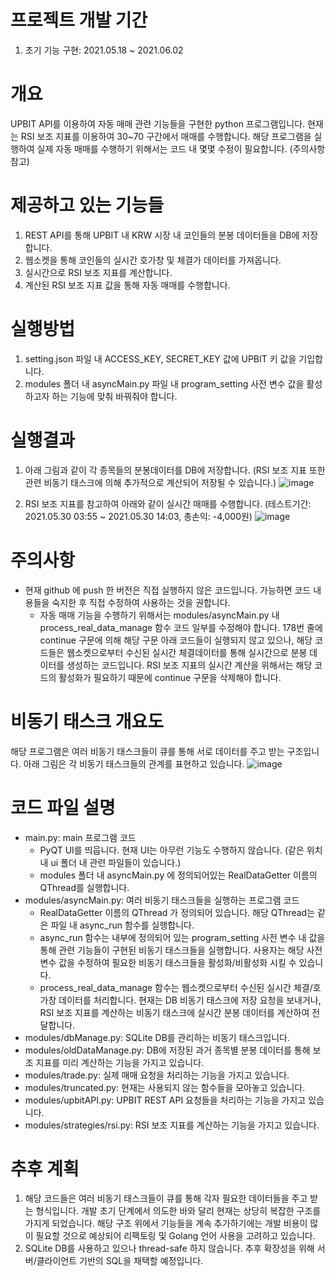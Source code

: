 # 프로젝트 개발 기간
1. 초기 기능 구현: 2021.05.18 ~ 2021.06.02

# 개요
UPBIT API를 이용하여 자동 매매 관련 기능들을 구현한 python 프로그램입니다.
현재는 RSI 보조 지표를 이용하여 30~70 구간에서 매매를 수행합니다.
해당 프로그램을 실행하여 실제 자동 매매를 수행하기 위해서는 코드 내 몇몇 수정이 필요합니다. (주의사항 참고)

# 제공하고 있는 기능들
1. REST API를 통해 UPBIT 내 KRW 시장 내 코인들의 분봉 데이터들을 DB에 저장합니다.
2. 웹소켓을 통해 코인들의 실시간 호가창 및 체결가 데이터를 가져옵니다.
3. 실시간으로 RSI 보조 지표를 계산합니다.
4. 계산된 RSI 보조 지표 값을 통해 자동 매매를 수행합니다.

# 실행방법
1. setting.json 파일 내 ACCESS_KEY, SECRET_KEY 값에 UPBIT 키 값을 기입합니다.
2. modules 폴더 내 asyncMain.py 파일 내 program_setting 사전 변수 값을 활성하고자 하는 기능에 맞춰 바꿔줘야 합니다.

# 실행결과
1. 아래 그림과 같이 각 종목들의 분봉데이터를 DB에 저장합니다. (RSI 보조 지표 또한 관련 비동기 태스크에 의해 추가적으로 계산되어 저장될 수 있습니다.)
![image](https://user-images.githubusercontent.com/46051622/120479602-14482200-c3e9-11eb-9fce-6895ca6e14e6.png)

2. RSI 보조 지표를 참고하여 아래와 같이 실시간 매매를 수행합니다. (테스트기간: 2021.05.30 03:55 ~ 2021.05.30 14:03, 총손익: -4,000원)
![image](https://user-images.githubusercontent.com/46051622/120479985-87ea2f00-c3e9-11eb-8b99-6b9d958b779d.png)


# 주의사항
- 현재 github 에 push 한 버전은 직접 실행하지 않은 코드입니다. 가능하면 코드 내용들을 숙지한 후 직접 수정하여 사용하는 것을 권합니다.
   - 자동 매매 기능을 수행하기 위해서는 modules/asyncMain.py 내 process_real_data_manage 함수 코드 일부를 수정해야 합니다. 178번 줄에 continue 구문에 의해 해당 구문 아래 코드들이 실행되지 않고 있으나, 해당 코드들은 웹소켓으로부터 수신된 실시간 체결데이터를 통해 실시간으로 분봉 데이터를 생성하는 코드입니다. RSI 보조 지표의 실시간 계산을 위해서는 해당 코드의 활성화가 필요하기 때문에 continue 구문을 삭제해야 합니다.

# 비동기 태스크 개요도
해당 프로그램은 여러 비동기 태스크들이 큐를 통해 서로 데이터를 주고 받는 구조입니다.
아래 그림은 각 비동기 태스크들의 관계를 표현하고 있습니다.
![image](https://user-images.githubusercontent.com/46051622/120487345-d8b15600-c3f0-11eb-84c6-f00cae46c75b.png)

# 코드 파일 설명
- main.py: main 프로그램 코드
   - PyQT UI를 띄웁니다. 현재 UI는 아무런 기능도 수행하지 않습니다. (같은 위치 내 ui 폴더 내 관련 파일들이 있습니다.)
   - modules 폴더 내 asyncMain.py 에 정의되어있는 RealDataGetter 이름의 QThread를 실행합니다.
- modules/asyncMain.py: 여러 비동기 태스크들을 실행하는 프로그램 코드
   - RealDataGetter 이름의 QThread 가 정의되어 있습니다. 해당 QThread는 같은 파일 내 async_run 함수를 실행합니다.
   - async_run 함수는 내부에 정의되어 있는 program_setting 사전 변수 내 값을 통해 관련 기능들이 구현된 비동기 태스크들을 실행합니다. 사용자는 해당 사전 변수 값을 수정하여 필요한 비동기 태스크들을 활성화/비활성화 시킬 수 있습니다.
   - process_real_data_manage 함수는 웹소켓으로부터 수신된 실시간 체결/호가창 데이터를 처리합니다. 현재는 DB 비동기 태스크에 저장 요청을 보내거나, RSI 보조 지표를 계산하는 비동기 태스크에 실시간 분봉 데이터를 계산하여 전달합니다.
- modules/dbManage.py: SQLite DB를 관리하는 비동기 태스크입니다.
- modules/oldDataManage.py: DB에 저장된 과거 종목별 분봉 데이터를 통해 보조 지표를 미리 계산하는 기능을 가지고 있습니다.
- modules/trade.py: 실제 매매 요청을 처리하는 기능을 가지고 있습니다.
- modules/truncated.py: 현재는 사용되지 않는 함수들을 모아놓고 있습니다.
- modules/upbitAPI.py: UPBIT REST API 요청들을 처리하는 기능을 가지고 있습니다.
- modules/strategies/rsi.py: RSI 보조 지표를 계산하는 기능을 가지고 있습니다.

# 추후 계획
1. 해당 코드들은 여러 비동기 태스크들이 큐를 통해 각자 필요한 데이터들을 주고 받는 형식입니다. 개발 초기 단계에서 의도한 바와 달리 현재는 상당히 복잡한 구조를 가지게 되었습니다. 해당 구조 위에서 기능들을 계속 추가하기에는 개발 비용이 많이 필요할 것으로 예상되어 리팩토링 및 Golang 언어 사용을 고려하고 있습니다.
2. SQLite DB를 사용하고 있으나 thread-safe 하지 않습니다. 추후 확장성을 위해 서버/클라이언트 기반의 SQL을 채택할 예정입니다.
